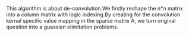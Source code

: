 This algorithm is about de-convolution.We firstly reshape the n*n matrix into a column matrix with logic indexing.By creating for the 
convolution kernal specific value mapping in the sparse matrix A, we turn original question into a guassian elimitation problems.

